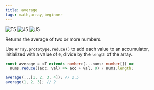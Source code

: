 ```yaml
---
title: average
tags: math,array,beginner
---
```


![TS](https://img.shields.io/badge/supports-typescript-blue.svg?style=flat-square)
![JS](https://img.shields.io/badge/supports-javascript-yellow.svg?style=flat-square)
![JS](https://img.shields.io/badge/supports-deno-green.svg?style=flat-square)

Returns the average of two or more numbers.

Use `Array.prototype.reduce()` to add each value to an accumulator, initialized with a value of `0`, divide by the `length` of the array.

```ts title="typescript"
const average = <T extends number>(...nums: number[]) =>
  nums.reduce((acc, val) => acc + val, 0) / nums.length;
```

```ts title="typescript"
average(...[1, 2, 3, 4]); // 2.5
average(1, 2, 3); // 2
```

